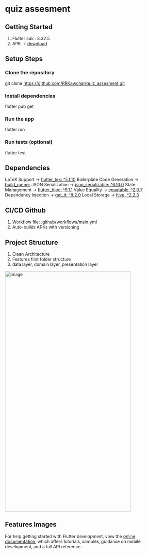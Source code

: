 # quiz assesment

## Getting Started
1. Flutter sdk : 3.32.5
2. APK → [download](https://github.com/RRKawchar/quiz_assesment/releases/download/v1.0.10/app-arm64-v8a-release.apk)
## Setup Steps
  ### Clone the repository
  git clone https://github.com/RRKawchar/quiz_assesment.git
  ### Install dependencies
  flutter pub get
  ### Run the app
  flutter run
  ### Run tests (optional)
  flutter test

## Dependencies
  LaTeX Support → [flutter_tex: ^5.1.10](https://pub.dev/packages/flutter_tex)
  Boilerplate Code Generation → [build_runner](https://pub.dev/packages/build_runner)
  JSON Serialization → [json_serializable: ^6.10.0](https://pub.dev/packages/json_serializable)
  State Management → [flutter_bloc: ^9.1.1](https://pub.dev/packages/flutter_bloc)
  Value Equality → [equatable: ^2.0.7](https://pub.dev/packages/equatable)
  Dependency Injection → [get_it: ^8.2.0](https://pub.dev/packages/get_it)
  Local Storage → [hive: ^2.2.3](https://pub.dev/packages/hive)

 ## CI/CD Github
   1. Workflow file: .github/workflows/main.yml
   2. Auto-builds APKs with versioning

 ## Project Structure 
   1. Clean Architecture 
   2. Features first folder structure
   3. data layer, domain layer, presentation layer
    
   <img width="413" height="794" alt="image" src="https://github.com/user-attachments/assets/8fc4e862-7c85-4d42-8093-bc4e52b2a256" />

 ## Features Images
 

    

   

For help getting started with Flutter development, view the
[online documentation](https://docs.flutter.dev/), which offers tutorials,
samples, guidance on mobile development, and a full API reference.
